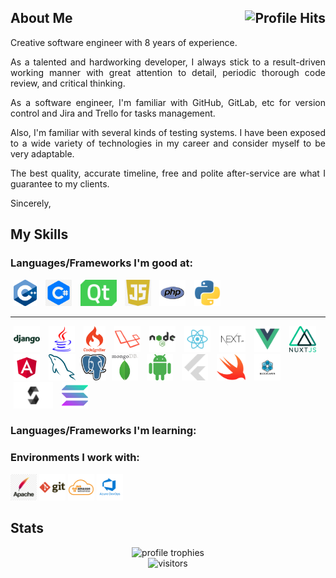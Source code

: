 <h2>About Me <img align="right" alt="Profile Hits" src="https://komarev.com/ghpvc/?username=topskilldev&style=flat-square"></h2> 

<p align="justify">Creative software engineer with 8 years of experience.</p>

<p align="justify">As a talented and hardworking developer, I always stick to a result-driven working manner with great attention to detail, periodic thorough code review, and critical thinking. </p>

<p align="justify">As a software engineer, I'm familiar with GitHub, GitLab, etc for version control and Jira and Trello for tasks management.</p>

<p align="justify">Also, I'm familiar with several kinds of testing systems.
I have been exposed to a wide variety of technologies in my career and consider myself to be very adaptable.</p>

<p align="justify">The best quality, accurate timeline, free and polite after-service are what I guarantee to my clients.

Sincerely,</p>

## My Skills

### Languages/Frameworks I'm good at:
<code style="margin: 5px"><a href="#"><img alt="C++" title="C++" src="https://github.com/Nicoli430/logoMaster/blob/master/c++.png" height="42"></a></code>
<code style="margin: 5px"><a href="#"><img alt="C#" title="C#" src="https://github.com/Nicoli430/logoMaster/blob/master/c%23.png" height="42"></a></code>
<code style="margin: 5px"><a href="https://www.qt.io"><img alt="Qt" title="Qt" src="https://github.com/Nicoli430/logoMaster/blob/master/qt.png" height="42"></a></code>
<code style="margin: 5px"><a href="https://www.javascript.com"><img alt="JavaScript" title="JavaScript" src="https://github.com/Nicoli430/logoMaster/blob/master/javascript.png" height="42"></a></code>
<code style="margin: 5px"><a href="https://www.php.com"><img alt="Php" title="Php" src="https://github.com/Nicoli430/logoMaster/blob/master/php.png" height="42"></a></code>
<code style="margin: 5px"><a href="https://python.org"><img alt="Python" title="Python" src="https://github.com/Nicoli430/logoMaster/blob/master/python.png" height="42"></a></code>
<br/>
<hr/>
<code style="margin: 5px"><a href="https://www.djangoproject.com"><img alt="Django" title="Django" src="https://github.com/Nicoli430/logoMaster/blob/master/django.png" height="42"></a></code>
<code style="margin: 5px"><a href="https://java.com"><img alt="Java" title="Java" src="https://github.com/Nicoli430/logoMaster/blob/master/java.png" height="42"></a></code>
<code style="margin: 5px"><a href="https://codeigniter.com"><img alt="Codeigniter" title="Codeigniter" src="https://github.com/Nicoli430/logoMaster/blob/master/ci.png" height="42"></a></code>
<code style="margin: 5px"><a href="https://laravel.com"><img alt="Laravel" title="Laravel" src="https://github.com/Nicoli430/logoMaster/blob/master/laravel.png" height="42"></a></code>
<code style="margin: 5px"><a href="https://nodejs.org"><img alt="Node.js" title="Node.js" src="https://github.com/Nicoli430/logoMaster/blob/master/nodejs.png" height="42"></a></code>
<code style="margin: 5px"><a href="https://reactjs.org"><img alt="React.js" title="React.js" src="https://github.com/Nicoli430/logoMaster/blob/master/react.png" height="42"></a></code>
<code style="margin: 5px"><a href="https://nextjs.org"><img alt="Next" title="Next" src="https://github.com/Nicoli430/logoMaster/blob/master/next.png" height="42"></a></code>
<code style="margin: 5px"><a href="https://vuejs.org"><img alt="Vue.js" title="Vue.js" src="https://github.com/Nicoli430/logoMaster/blob/master/vue.png" height="42"></a></code>
<code style="margin: 5px"><a href="https://nuxtjs.org"><img alt="Next" title="Next" src="https://github.com/Nicoli430/logoMaster/blob/master/nuxt.png" height="42"></a></code>
<code style="margin: 5px"><a href="https://angular.io"><img alt="Angular" title="Agnular" src="https://github.com/Nicoli430/logoMaster/blob/master/angular.png" height="42"></a></code>
<code style="margin: 5px"><a href="https://www.mysql.com"><img alt="Python" title="Mysql" src="https://github.com/Nicoli430/logoMaster/blob/master/mysql.png" height="42"></a></code>
<code><a href="https://www.postgresql.org"><img alt="PostgreSQL" title="PostgreSQL" src="https://github.com/Nicoli430/logoMaster/blob/master/postgresql.png" height="42"></a></code>
<code style="margin: 5px"><a href="https://www.mongodb.org"><img alt="MongoDB" title="MongoDB" src="https://github.com/Nicoli430/logoMaster/blob/master/mongodb.png" height="42"></a></code>
<code style="margin: 5px"><a href="https://android.com"><img alt="Android" title="Android" src="https://github.com/Nicoli430/logoMaster/blob/master/android.png" height="42"></a></code>
<code style="margin: 5px"><a href="https://flutter.dev"><img alt="Flutter" title="Flutter" src="https://github.com/Nicoli430/logoMaster/blob/master/flutter.png" height="42"></a></code>
<code style="margin: 5px"><a href="https://www.swift.com"><img alt="Swift" title="Swift" src="https://github.com/Nicoli430/logoMaster/blob/master/swift.png" height="42"></a></code>
<code style="margin: 5px"><a href="https://www.blockchain.com"><img alt="BlockChain" title="BlockChain" src="https://github.com/Nicoli430/logoMaster/blob/master/blockchain.png" height="42"></a></code>
<code style="margin: 5px"><a href="https://www.solidity.io"><img alt="Solidity" title="Solidity" src="https://github.com/Nicoli430/logoMaster/blob/master/solidity.png" height="42"></a></code>
<code style="margin: 5px"><a href="https://solana.com"><img alt="Solana" title="Solana" src="https://github.com/Nicoli430/logoMaster/blob/master/solana.png" height="42"></a></code>

### Languages/Frameworks I'm learning:





### Environments I work with:

<code><a href="https://www.apache.com"><img alt="AWS" title="AWS" src="https://github.com/Nicoli430/logoMaster/blob/master/apache.png" height="42"></a></code>
<code><a href="https://github.com/"><img alt="GitHub" title="GitHub" src="https://github.com/Nicoli430/logoMaster/blob/master/git.png" height="42"></a></code>
<code><a href="https://aws.amazon.com"><img alt="AWS" title="AWS" src="https://github.com/Nicoli430/logoMaster/blob/master/aws.png" height="42"></a></code>
<code><a href="https://azure.microsoft.com/en-us/services/devops"><img alt="GitHub" title="Azure DevOps" src="https://github.com/Nicoli430/logoMaster/blob/master/azure.png" height="42"></a></code>

## Stats

<div align="center">
    <img src="https://github-profile-trophy.vercel.app/?username=ruppysuppy&row=1&column=6&margin-h=8&theme=darkhub&count_private=true&margin-w=15&no-frame=true" alt="profile trophies" />
    <br />
    <img src="https://visitor-badge.laobi.icu/badge?page_id=ruppysuppy.ruppysuppy" alt="visitors">
</div>
